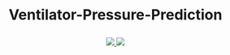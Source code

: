 <h1 align="center">
    <p>Ventilator-Pressure-Prediction</p>
</h1>

<p align="center">
    <a href="" alt="License">
        <img src="https://img.shields.io/badge/license-MIT-blue" />
    </a>
    <a href="" alt="Python Version">
        <img src="https://img.shields.io/badge/python-3.6%2C3.7%2C3.8-blue?logo=python" />
    </a>
</p> 
